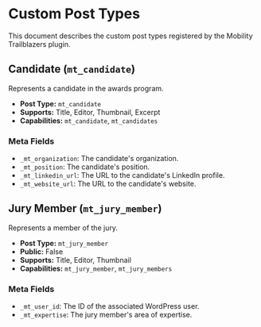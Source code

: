 # Custom Post Types

This document describes the custom post types registered by the Mobility Trailblazers plugin.

## Candidate (`mt_candidate`)

Represents a candidate in the awards program.

*   **Post Type:** `mt_candidate`
*   **Supports:** Title, Editor, Thumbnail, Excerpt
*   **Capabilities:** `mt_candidate`, `mt_candidates`

### Meta Fields

*   `_mt_organization`: The candidate's organization.
*   `_mt_position`: The candidate's position.
*   `_mt_linkedin_url`: The URL to the candidate's LinkedIn profile.
*   `_mt_website_url`: The URL to the candidate's website.

## Jury Member (`mt_jury_member`)

Represents a member of the jury.

*   **Post Type:** `mt_jury_member`
*   **Public:** False
*   **Supports:** Title, Editor, Thumbnail
*   **Capabilities:** `mt_jury_member`, `mt_jury_members`

### Meta Fields

*   `_mt_user_id`: The ID of the associated WordPress user.
*   `_mt_expertise`: The jury member's area of expertise.

